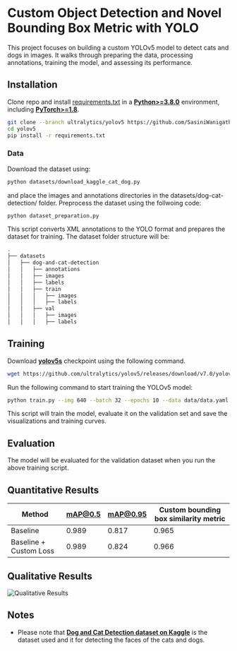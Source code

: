 
# Custom Object Detection and Novel Bounding Box Metric with YOLO

This project focuses on building a custom YOLOv5 model to detect cats and dogs in images. It walks through preparing the data, processing annotations, training the model, and assessing its performance.

## Installation

Clone repo and install [requirements.txt](https://github.com/ultralytics/yolov5/blob/master/requirements.txt) in a [**Python>=3.8.0**](https://www.python.org/) environment, including [**PyTorch>=1.8**](https://pytorch.org/get-started/locally/).


```bash
git clone --branch ultralytics/yolov5 https://github.com/SasiniWanigathunga/yolov5.git
cd yolov5
pip install -r requirements.txt
```

### Data

Download the dataset using:

```bash
python datasets/download_kaggle_cat_dog.py
```
and place the images and annotations directories in the datasets/dog-cat-detection/ folder. Preprocess the dataset using the follwoing code:

```bash
python dataset_preparation.py
```

This script converts XML annotations to the YOLO format and prepares the dataset for training. The dataset folder structure will be:


```bash
.
├── datasets
│   ├── dog-and-cat-detection
│   │   ├── annotations  
│   │   ├── images                  
│   │   ├── labels
│   │   ├── train 
│   │   │   ├── images 
│   │   │   ├── labels                 
│   │   ├── val   
│   │   │   ├── images 
│   │   │   ├── labels          
```

## Training

Download [**yolov5s**](https://github.com/ultralytics/yolov5/releases/download/v7.0/yolov5s.pt) checkpoint using the following command.

```bash
wget https://github.com/ultralytics/yolov5/releases/download/v7.0/yolov5s.pt
```

Run the following command to start training the YOLOv5 model:

```bash
python train.py --img 640 --batch 32 --epochs 10 --data data/data.yaml --weights yolov5s.pt --device 0
```

This script will train the model, evaluate it on the validation set and save the visualizations and training curves.

## Evaluation

The model will be evaluated for the validation dataset when you run the above training script.

## Quantitative Results

| Method                   | mAP@0.5 | mAP@0.95 | Custom bounding box similarity metric |
|--------------------------|---------|----------|-----------------------------------------|
| Baseline                 | 0.989   | 0.817    | 0.965                                   |
| Baseline + Custom Loss   | 0.989   | 0.824    | 0.966                                   |

## Qualitative Results

![Qualitative Results](runs/train/exp36/val_batch2_pred.jpg "Qualitative Results")

## Notes

- Please note that [**Dog and Cat Detection dataset on Kaggle**](https://www.kaggle.com/datasets/andrewmvd/dog-and-cat-detection) is the dataset used and it for detecting the faces of the cats and dogs.